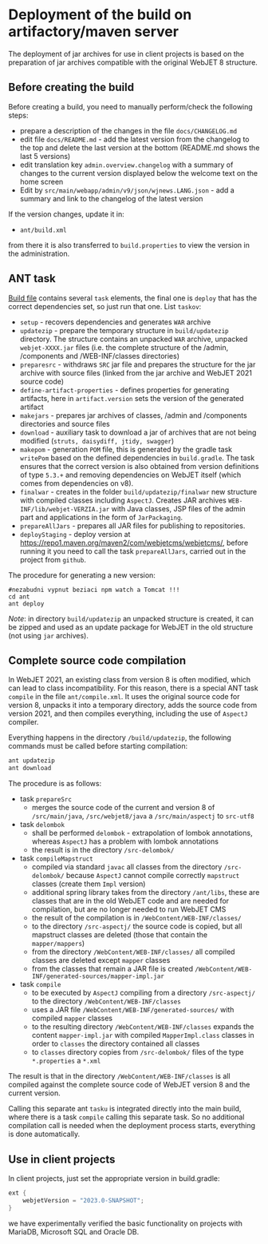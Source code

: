 # Deployment of the build on artifactory/maven server

The deployment of jar archives for use in client projects is based on the preparation of jar archives compatible with the original WebJET 8 structure.

## Before creating the build

Before creating a build, you need to manually perform/check the following steps:
- prepare a description of the changes in the file `docs/CHANGELOG.md`
- edit file `docs/README.md` - add the latest version from the changelog to the top and delete the last version at the bottom (README.md shows the last 5 versions)
- edit translation key `admin.overview.changelog` with a summary of changes to the current version displayed below the welcome text on the home screen
- Edit by `src/main/webapp/admin/v9/json/wjnews.LANG.json` - add a summary and link to the changelog of the latest version

If the version changes, update it in:
- `ant/build.xml`

from there it is also transferred to `build.properties` to view the version in the administration.

## ANT task

[Build file](../../../../ant/build.xml) contains several `task` elements, the final one is `deploy` that has the correct dependencies set, so just run that one. List `taskov`:
- `setup` - recovers dependencies and generates `WAR` archive
- `updatezip` - prepare the temporary structure in `build/updatezip` directory. The structure contains an unpacked `WAR` archive, unpacked `webjet-XXXX.jar` files (i.e. the complete structure of the /admin, /components and /WEB-INF/classes directories)
- `preparesrc` - withdraws `SRC` jar file and prepares the structure for the jar archive with source files (linked from the jar archive and WebJET 2021 source code)
- `define-artifact-properties` - defines properties for generating artifacts, here in `artifact.version` sets the version of the generated artifact
- `makejars` - prepares jar archives of classes, /admin and /components directories and source files
- `download` - auxiliary task to download a jar of archives that are not being modified (`struts, daisydiff, jtidy, swagger`)
- `makepom` - generation `POM` file, this is generated by the gradle task `writePom` based on the defined dependencies in `build.gradle`. The task ensures that the correct version is also obtained from version definitions of type `5.3.+` and removing dependencies on WebJET itself (which comes from dependencies on v8).
- `finalwar` - creates in the folder `build/updatezip/finalwar` new structure with compiled classes including `AspectJ`. Creates JAR archives `WEB-INF/lib/webjet-VERZIA.jar` with Java classes, JSP files of the admin part and applications in the form of `JarPackaging`.
- `prepareAllJars` - prepares all JAR files for publishing to repositories.
- `deployStaging` - deploy version at https://repo1.maven.org/maven2/com/webjetcms/webjetcms/, before running it you need to call the task `prepareAllJars`, carried out in the project from `github`.

The procedure for generating a new version:

```shell
#nezabudni vypnut beziaci npm watch a Tomcat !!!
cd ant
ant deploy
```

*Note*: in directory `build/updatezip` an unpacked structure is created, it can be zipped and used as an update package for WebJET in the old structure (not using `jar` archives).

## Complete source code compilation

In WebJET 2021, an existing class from version 8 is often modified, which can lead to class incompatibility. For this reason, there is a special ANT task `compile` in the file `ant/compile.xml`. It uses the original source code for version 8, unpacks it into a temporary directory, adds the source code from version 2021, and then compiles everything, including the use of `AspectJ` compiler.

Everything happens in the directory `/build/updatezip`, the following commands must be called before starting compilation:

```sh
ant updatezip
ant download
```

The procedure is as follows:
- task `prepareSrc`
  - merges the source code of the current and version 8 of `/src/main/java`, `/src/webjet8/java` a `/src/main/aspectj` to `src-utf8`
- task `delombok`
  - shall be performed `delombok` - extrapolation of lombok annotations, whereas `AspectJ` has a problem with lombok annotations
  - the result is in the directory `/src-delombok/`
- task `compileMapstruct`
  - compiled via standard `javac` all classes from the directory `/src-delombok/` because `AspectJ` cannot compile correctly `mapstruct` classes (create them `Impl` version)
  - additional spring library takes from the directory `/ant/libs`, these are classes that are in the old WebJET code and are needed for compilation, but are no longer needed to run WebJET CMS
  - the result of the compilation is in `/WebContent/WEB-INF/classes/`
  - to the directory `/src-aspectj/` the source code is copied, but all mapstruct classes are deleted (those that contain the `mapper/mappers`)
  - from the directory `/WebContent/WEB-INF/classes/` all compiled classes are deleted except `mapper` classes
  - from the classes that remain a JAR file is created `/WebContent/WEB-INF/generated-sources/mapper-impl.jar`
- task `compile`
  - to be executed by `AspectJ` compiling from a directory `/src-aspectj/` to the directory `/WebContent/WEB-INF/classes`
  - uses a JAR file `/WebContent/WEB-INF/generated-sources/` with compiled `mapper` classes
  - to the resulting directory `/WebContent/WEB-INF/classes` expands the content `mapper-impl.jar` with compiled `MapperImpl.class` classes in order to `classes` the directory contained all classes
  - to `classes` directory copies from `/src-delombok/` files of the type `*.properties` a `*.xml`

The result is that in the directory `/WebContent/WEB-INF/classes` is all compiled against the complete source code of WebJET version 8 and the current version.

Calling this separate ant `tasku` is integrated directly into the main build, where there is a task `compile` calling this separate task. So no additional compilation call is needed when the deployment process starts, everything is done automatically.

## Use in client projects

In client projects, just set the appropriate version in build.gradle:

```gradle
ext {
    webjetVersion = "2023.0-SNAPSHOT";
}
```

we have experimentally verified the basic functionality on projects with MariaDB, Microsoft SQL and Oracle DB.

